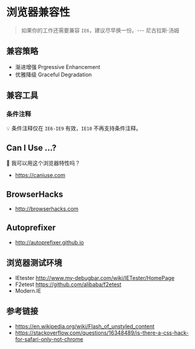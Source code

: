 # 浏览器兼容性

> 如果你的工作还需要兼容 `IE6`，建议尽早换一份。--- 尼古拉斯·汤姆

## 兼容策略
* 渐进增强 Prgressive Enhancement
* 优雅降级 Graceful Degradation

## 兼容工具
### 条件注释

💡 条件注释仅在 `IE6-IE9` 有效，`IE10` 不再支持条件注释。

## Can I Use ...?
🤔 我可以用这个浏览器特性吗？
* https://caniuse.com

## BrowserHacks
* http://browserhacks.com

## Autoprefixer
* http://autoprefixer.github.io

## 浏览器测试环境
* IEtester http://www.my-debugbar.com/wiki/IETester/HomePage
* F2etest https://github.com/alibaba/f2etest
* Modern.IE

## 参考链接
* https://en.wikipedia.org/wiki/Flash_of_unstyled_content
* https://stackoverflow.com/questions/16348489/is-there-a-css-hack-for-safari-only-not-chrome
